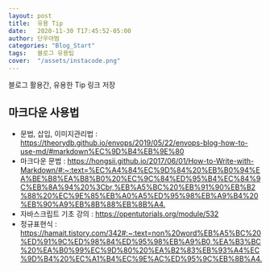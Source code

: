 ```yaml
---
layout: post
title:  유용 Tip
date:   2020-11-30 T17:45:52-05:00
author: 단우아범
categories: "Blog_Start"
tags:	블로그 유용팁
cover:  "/assets/instacode.png"
---
```


블로그 활용간, 유용한 Tip 링크 저장

## 마크다운 사용법
 - 문법, 삽입, 이미지관리법 : <https://theorydb.github.io/envops/2019/05/22/envops-blog-how-to-use-md/#markdown%EC%9D%B4%EB%9E%80>
 - 마크다운 문법 : <https://hongsii.github.io/2017/06/01/How-to-Write-with-Markdown/#:~:text=%EC%A4%84%EC%9D%84%20%EB%B0%94%EA%BE%B8%EA%B8%B0%20%EC%9C%84%ED%95%B4%EC%84%9C%EB%8A%94%20%3Cbr,%EB%A5%BC%20%EB%91%90%EB%B2%88%20%EC%9E%85%EB%A0%A5%ED%95%98%EB%A9%B4%20%EB%90%A9%EB%8B%88%EB%8B%A4.>  
 - 자바스크립트 기초 강의 : <https://opentutorials.org/module/532>  
 - 정규표현식 : <https://hamait.tistory.com/342#:~:text=non%20word%EB%A5%BC%20%ED%91%9C%ED%98%84%ED%95%98%EB%A9%B0,%EA%B3%BC%20%EA%B0%99%EC%9D%80%20%EA%B2%83%EB%93%A4%EC%9D%B4%20%EC%A1%B4%EC%9E%AC%ED%95%9C%EB%8B%A4.>  
 

